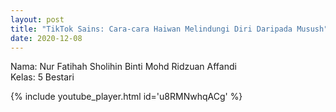 ```yaml
---
layout: post
title: "TikTok Sains: Cara-cara Haiwan Melindungi Diri Daripada Musush"
date: 2020-12-08
---
```


Nama: Nur Fatihah Sholihin Binti Mohd Ridzuan Affandi
<br />
Kelas: 5 Bestari

{% include youtube_player.html id='u8RMNwhqACg' %}
